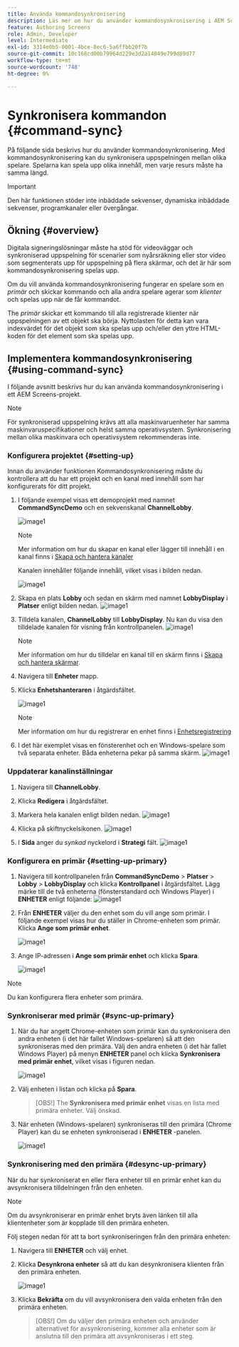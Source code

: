 ```yaml
---
title: Använda kommandosynkronisering
description: Läs mer om hur du använder kommandosynkronisering i AEM Screens.
feature: Authoring Screens
role: Admin, Developer
level: Intermediate
exl-id: 3314e0b5-0001-4bce-8ec6-5a6ffbb20f7b
source-git-commit: 10c168cd00b79964d229e3d2a14049e799d89d77
workflow-type: tm+mt
source-wordcount: '748'
ht-degree: 0%

---
```


# Synkronisera kommandon {#command-sync}

På följande sida beskrivs hur du använder kommandosynkronisering. Med kommandosynkronisering kan du synkronisera uppspelningen mellan olika spelare. Spelarna kan spela upp olika innehåll, men varje resurs måste ha samma längd.

>[!IMPORTANT]
>
>Den här funktionen stöder inte inbäddade sekvenser, dynamiska inbäddade sekvenser, programkanaler eller övergångar.

## Ökning {#overview}

Digitala signeringslösningar måste ha stöd för videoväggar och synkroniserad uppspelning för scenarier som nyårsräkning eller stor video som segmenterats upp för uppspelning på flera skärmar, och det är här som kommandosynkronisering spelas upp.

Om du vill använda kommandosynkronisering fungerar en spelare som en *primär* och skickar kommando och alla andra spelare agerar som *klienter* och spelas upp när de får kommandot.

The *primär* skickar ett kommando till alla registrerade klienter när uppspelningen av ett objekt ska börja. Nyttolasten för detta kan vara indexvärdet för det objekt som ska spelas upp och/eller den yttre HTML-koden för det element som ska spelas upp.

## Implementera kommandosynkronisering {#using-command-sync}

I följande avsnitt beskrivs hur du kan använda kommandosynkronisering i ett AEM Screens-projekt.

>[!NOTE]
>
>För synkroniserad uppspelning krävs att alla maskinvaruenheter har samma maskinvaruspecifikationer och helst samma operativsystem. Synkronisering mellan olika maskinvara och operativsystem rekommenderas inte.

### Konfigurera projektet {#setting-up}

Innan du använder funktionen Kommandosynkronisering måste du kontrollera att du har ett projekt och en kanal med innehåll som har konfigurerats för ditt projekt.

1. I följande exempel visas ett demoprojekt med namnet **CommandSyncDemo** och en sekvenskanal **ChannelLobby**.

   ![image1](assets/command-sync/command-sync1-1.png)

   >[!NOTE]
   >
   >Mer information om hur du skapar en kanal eller lägger till innehåll i en kanal finns i [Skapa och hantera kanaler](/help/user-guide/managing-channels.md)

   Kanalen innehåller följande innehåll, vilket visas i bilden nedan.

   ![image1](assets/command-sync/command-sync2-1.png)

1. Skapa en plats **Lobby** och sedan en skärm med namnet **LobbyDisplay** i **Platser** enligt bilden nedan.
   ![image1](assets/command-sync/command-sync3-1.png)

1. Tilldela kanalen, **ChannelLobby** till **LobbyDisplay**. Nu kan du visa den tilldelade kanalen för visning från kontrollpanelen.
   ![image1](assets/command-sync/command-sync4-1.png)

   >[!NOTE]
   >
   >Mer information om hur du tilldelar en kanal till en skärm finns i [Skapa och hantera skärmar](/help/user-guide/managing-displays.md).

1. Navigera till **Enheter** mapp.
1. Klicka **Enhetshanteraren** i åtgärdsfältet.

   ![image1](assets/command-sync5.png)

   >[!NOTE]
   >
   >Mer information om hur du registrerar en enhet finns i [Enhetsregistrering](/help/user-guide/device-registration.md)

1. I det här exemplet visas en fönsterenhet och en Windows-spelare som två separata enheter. Båda enheterna pekar på samma skärm.
   ![image1](assets/command-sync6.png)

### Uppdaterar kanalinställningar

1. Navigera till **ChannelLobby**.
1. Klicka **Redigera** i åtgärdsfältet.
1. Markera hela kanalen enligt bilden nedan.
   ![image1](assets/command-sync/command-sync7-1.png)

1. Klicka på skiftnyckelsikonen.
   ![image1](assets/command-sync/command-sync8-1.png)

1. I **Sida** anger du *synkad* nyckelord i **Strategi** fält.
   ![image1](assets/command-sync/command-sync9-1.png)


### Konfigurera en primär {#setting-up-primary}

1. Navigera till kontrollpanelen från **CommandSyncDemo** > **Platser**  > **Lobby** > **LobbyDisplay** och klicka **Kontrollpanel** i åtgärdsfältet.
Lägg märke till de två enheterna (fönsterstandard och Windows Player) i **ENHETER** enligt följande:
   ![image1](assets/command-sync/command-sync10-1.png)

1. Från **ENHETER** väljer du den enhet som du vill ange som primär. I följande exempel visas hur du ställer in Chrome-enheten som primär. Klicka **Ange som primär enhet**.

   ![image1](assets/command-sync/command-sync11-1.png)

1. Ange IP-adressen i **Ange som primär enhet** och klicka **Spara**.

   ![image1](assets/command-sync/command-sync12-1.png)

>[!NOTE]
>
>Du kan konfigurera flera enheter som primära.

### Synkroniserar med primär {#sync-up-primary}

1. När du har angett Chrome-enheten som primär kan du synkronisera den andra enheten (i det här fallet Windows-spelaren) så att den synkroniseras med den primära.
Välj den andra enheten (i det här fallet Windows Player) på menyn **ENHETER** panel och klicka **Synkronisera med primär enhet**, vilket visas i figuren nedan.

   ![image1](assets/command-sync/command-sync13-1.png)

1. Välj enheten i listan och klicka på **Spara**.

   >[OBS!]
   > The **Synkronisera med primär enhet** visas en lista med primära enheter. Välj önskad.

1. När enheten (Windows-spelaren) synkroniseras till den primära (Chrome Player) kan du se enheten synkroniserad i **ENHETER** -panelen.

   ![image1](assets/command-sync/command-sync14-1.png)

### Synkronisering med den primära {#desync-up-primary}

När du har synkroniserat en eller flera enheter till en primär enhet kan du avsynkronisera tilldelningen från den enheten.

>[!NOTE]
>
>Om du avsynkroniserar en primär enhet bryts även länken till alla klientenheter som är kopplade till den primära enheten.

Följ stegen nedan för att ta bort synkroniseringen från den primära enheten:

1. Navigera till **ENHETER** och välj enhet.

1. Klicka **Desynkrona enheter** så att du kan desynkronisera klienten från den primära enheten.

   ![image1](assets/command-sync/command-sync15-1.png)

1. Klicka **Bekräfta** om du vill avsynkronisera den valda enheten från den primära enheten.

   >[OBS!]
   > Om du väljer den primära enheten och använder alternativet för avsynkronisering, kommer alla enheter som är anslutna till den primära att avsynkroniseras i ett steg.
